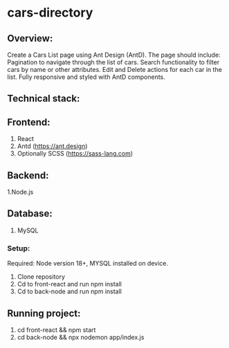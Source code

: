 # cars-directory
## Overview:
Create a Cars List page using Ant Design (AntD).
The page should include:  Pagination to navigate through the list of cars. 
Search functionality to filter cars by name or other attributes. 
Edit and Delete actions for each car in the list. 
Fully responsive and styled with AntD components.

## Technical stack:
## Frontend:
1. React
2. Antd (https://ant.design)
3. Optionally SCSS (https://sass-lang.com)

## Backend:
1.Node.js
## Database:
1. MySQL

### Setup:
Required: Node version 18+,  MYSQL installed  on device. 
1. Clone repository
2. Cd to front-react and run npm install
3. Cd to back-node and run npm install

## Running project:
1. cd front-react && npm start
2. cd back-node && npx nodemon app/index.js



